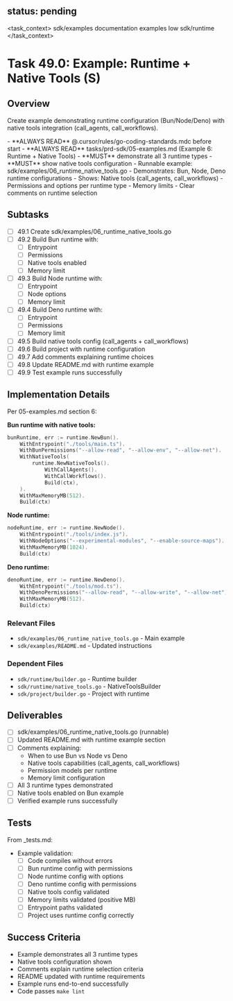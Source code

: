 ## status: pending

<task_context>
<domain>sdk/examples</domain>
<type>documentation</type>
<scope>examples</scope>
<complexity>low</complexity>
<dependencies>sdk/runtime</dependencies>
</task_context>

# Task 49.0: Example: Runtime + Native Tools (S)

## Overview

Create example demonstrating runtime configuration (Bun/Node/Deno) with native tools integration (call_agents, call_workflows).

<critical>
- **ALWAYS READ** @.cursor/rules/go-coding-standards.mdc before start
- **ALWAYS READ** tasks/prd-sdk/05-examples.md (Example 6: Runtime + Native Tools)
- **MUST** demonstrate all 3 runtime types
- **MUST** show native tools configuration
</critical>

<requirements>
- Runnable example: sdk/examples/06_runtime_native_tools.go
- Demonstrates: Bun, Node, Deno runtime configurations
- Shows: Native tools (call_agents, call_workflows)
- Permissions and options per runtime type
- Memory limits
- Clear comments on runtime selection
</requirements>

## Subtasks

- [ ] 49.1 Create sdk/examples/06_runtime_native_tools.go
- [ ] 49.2 Build Bun runtime with:
  - [ ] Entrypoint
  - [ ] Permissions
  - [ ] Native tools enabled
  - [ ] Memory limit
- [ ] 49.3 Build Node runtime with:
  - [ ] Entrypoint
  - [ ] Node options
  - [ ] Memory limit
- [ ] 49.4 Build Deno runtime with:
  - [ ] Entrypoint
  - [ ] Permissions
  - [ ] Memory limit
- [ ] 49.5 Build native tools config (call_agents + call_workflows)
- [ ] 49.6 Build project with runtime configuration
- [ ] 49.7 Add comments explaining runtime choices
- [ ] 49.8 Update README.md with runtime example
- [ ] 49.9 Test example runs successfully

## Implementation Details

Per 05-examples.md section 6:

**Bun runtime with native tools:**
```go
bunRuntime, err := runtime.NewBun().
    WithEntrypoint("./tools/main.ts").
    WithBunPermissions("--allow-read", "--allow-env", "--allow-net").
    WithNativeTools(
        runtime.NewNativeTools().
            WithCallAgents().
            WithCallWorkflows().
            Build(ctx),
    ).
    WithMaxMemoryMB(512).
    Build(ctx)
```

**Node runtime:**
```go
nodeRuntime, err := runtime.NewNode().
    WithEntrypoint("./tools/index.js").
    WithNodeOptions("--experimental-modules", "--enable-source-maps").
    WithMaxMemoryMB(1024).
    Build(ctx)
```

**Deno runtime:**
```go
denoRuntime, err := runtime.NewDeno().
    WithEntrypoint("./tools/mod.ts").
    WithDenoPermissions("--allow-read", "--allow-write", "--allow-net").
    WithMaxMemoryMB(512).
    Build(ctx)
```

### Relevant Files

- `sdk/examples/06_runtime_native_tools.go` - Main example
- `sdk/examples/README.md` - Updated instructions

### Dependent Files

- `sdk/runtime/builder.go` - Runtime builder
- `sdk/runtime/native_tools.go` - NativeToolsBuilder
- `sdk/project/builder.go` - Project with runtime

## Deliverables

- [ ] sdk/examples/06_runtime_native_tools.go (runnable)
- [ ] Updated README.md with runtime example section
- [ ] Comments explaining:
  - When to use Bun vs Node vs Deno
  - Native tools capabilities (call_agents, call_workflows)
  - Permission models per runtime
  - Memory limit configuration
- [ ] All 3 runtime types demonstrated
- [ ] Native tools enabled on Bun example
- [ ] Verified example runs successfully

## Tests

From _tests.md:

- Example validation:
  - [ ] Code compiles without errors
  - [ ] Bun runtime config with permissions
  - [ ] Node runtime config with options
  - [ ] Deno runtime config with permissions
  - [ ] Native tools config validated
  - [ ] Memory limits validated (positive MB)
  - [ ] Entrypoint paths validated
  - [ ] Project uses runtime config correctly

## Success Criteria

- Example demonstrates all 3 runtime types
- Native tools configuration shown
- Comments explain runtime selection criteria
- README updated with runtime requirements
- Example runs end-to-end successfully
- Code passes `make lint`
